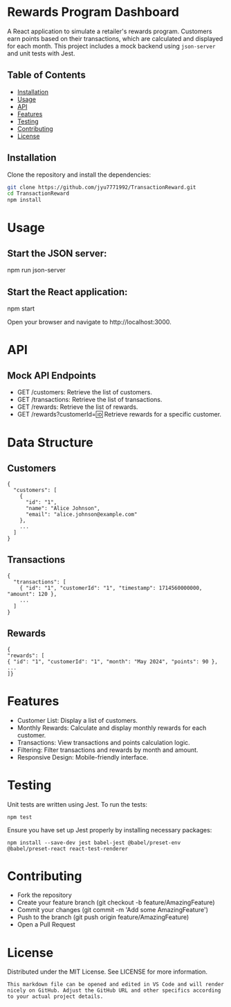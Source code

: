 # Rewards Program Dashboard

A React application to simulate a retailer's rewards program. Customers earn points based on their transactions, which are calculated and displayed for each month. This project includes a mock backend using `json-server` and unit tests with Jest.

## Table of Contents

- [Installation](#installation)
- [Usage](#usage)
- [API](#api)
- [Features](#features)
- [Testing](#testing)
- [Contributing](#contributing)
- [License](#license)

## Installation

Clone the repository and install the dependencies:

```bash
git clone https://github.com/jyu7771992/TransactionReward.git
cd TransactionReward
npm install
```

# Usage

## Start the JSON server:

npm run json-server

## Start the React application:

npm start

Open your browser and navigate to http://localhost:3000.

# API

## Mock API Endpoints

- GET /customers: Retrieve the list of customers.
- GET /transactions: Retrieve the list of transactions.
- GET /rewards: Retrieve the list of rewards.
- GET /rewards?customerId=:id: Retrieve rewards for a specific customer.

# Data Structure

## Customers

```
{
  "customers": [
    {
      "id": "1",
      "name": "Alice Johnson",
      "email": "alice.johnson@example.com"
    },
    ...
  ]
}
```

## Transactions

```
{
  "transactions": [
    { "id": "1", "customerId": "1", "timestamp": 1714560000000, "amount": 120 },
    ...
  ]
}

```

## Rewards

```
{
"rewards": [
{ "id": "1", "customerId": "1", "month": "May 2024", "points": 90 },
...
]}
```

# Features

- Customer List: Display a list of customers.
- Monthly Rewards: Calculate and display monthly rewards for each customer.
- Transactions: View transactions and points calculation logic.
- Filtering: Filter transactions and rewards by month and amount.
- Responsive Design: Mobile-friendly interface.

# Testing

Unit tests are written using Jest. To run the tests:

```
npm test
```

Ensure you have set up Jest properly by installing necessary packages:

```
npm install --save-dev jest babel-jest @babel/preset-env @babel/preset-react react-test-renderer

```

# Contributing

- Fork the repository
- Create your feature branch (git checkout -b feature/AmazingFeature)
- Commit your changes (git commit -m 'Add some AmazingFeature')
- Push to the branch (git push origin feature/AmazingFeature)
- Open a Pull Request

# License

Distributed under the MIT License. See LICENSE for more information.

```
This markdown file can be opened and edited in VS Code and will render nicely on GitHub. Adjust the GitHub URL and other specifics according to your actual project details.
```
